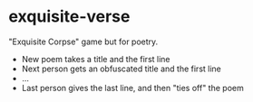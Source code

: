 # exquisite-verse
"Exquisite Corpse" game but for poetry.

* New poem takes a title and the first line
* Next person gets an obfuscated title and the first line
* ...
* Last person gives the last line, and then "ties off" the poem